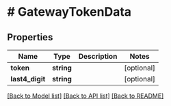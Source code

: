 # # GatewayTokenData

## Properties

Name | Type | Description | Notes
------------ | ------------- | ------------- | -------------
**token** | **string** |  | [optional]
**last4_digit** | **string** |  | [optional]

[[Back to Model list]](../../README.md#models) [[Back to API list]](../../README.md#endpoints) [[Back to README]](../../README.md)
